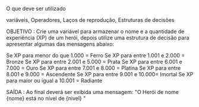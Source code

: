 O que deve ser utilizado

variáveis, Operadores, Laços de reprodução, Estruturas de decisões

OBJETIVO :
Crie uma variável para armazenar o nome e a quantidade de experiência (XP) de um herói, depois utilize uma estrutura de decisão para apresentar algumas das mensagens abaixo:

Se XP para menor do que 1.000 = Ferro
Se XP para entre 1.001 e 2.000 = Bronze 
Se XP para entre 2.001 e 5.000 = Prata Se XP para entre 6.001 e 7.000 = Ouro 
Se XP para entre 7.001 e 8.000 = Platina Se XP para entre 8.001 e 9.000 = Ascendente 
Se XP para entre 9.001 e 10.000= Imortal Se XP para maior ou igual a 10.001 = Radiante

SAÍDA :
Ao final deverá ser exibida uma mensagem: "O Herói de nome {nome} está no nível de {nivel} "
